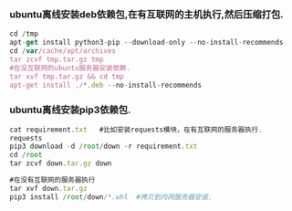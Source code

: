 ### ubuntu离线安装deb依赖包,在有互联网的主机执行,然后压缩打包.
```javascript
cd /tmp
apt-get install python3-pip --download-only --no-install-recommends
cd /var/cache/apt/archives
tar zcvf tmp.tar.gz tmp
#在没互联网的ubuntu服务器安装依赖.
tar xvf tmp.tar.gz && cd tmp
apt-get install ./*.deb --no-install-recommends
```


### ubuntu离线安装pip3依赖包.
```javascript
cat requirement.txt   #比如安装requests模块，在有互联网的服务器执行.
requests
pip3 download -d /root/down -r requirement.txt
cd /root
tar zcvf down.tar.gz down

#在没有互联网的服务器执行
tar xvf down.tar.gz
pip3 install /root/down/*.whl  #拷贝到内网服务器安装.
```
